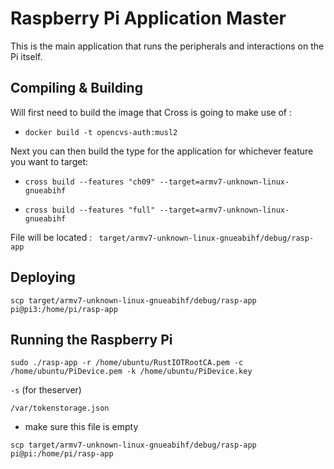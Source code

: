 
# Raspberry Pi Application Master
This is the main application that runs the peripherals and interactions on the Pi itself.

## Compiling & Building
Will first need to build the image that Cross is going to make use of :
- `docker build -t opencvs-auth:musl2`

Next you can then build the type for the application for whichever feature you want to target:
- `cross build --features "ch09" --target=armv7-unknown-linux-gnueabihf`

- `cross build --features "full" --target=armv7-unknown-linux-gnueabihf`

File will be located : ` target/armv7-unknown-linux-gnueabihf/debug/rasp-app`

## Deploying
`scp target/armv7-unknown-linux-gnueabihf/debug/rasp-app pi@pi3:/home/pi/rasp-app`

## Running the Raspberry Pi
`sudo ./rasp-app -r /home/ubuntu/RustIOTRootCA.pem -c /home/ubuntu/PiDevice.pem -k /home/ubuntu/PiDevice.key`

`-s` (for theserver)

`/var/tokenstorage.json`
- make sure this file is empty

`scp target/armv7-unknown-linux-gnueabihf/debug/rasp-app pi@pi:/home/pi/rasp-app`